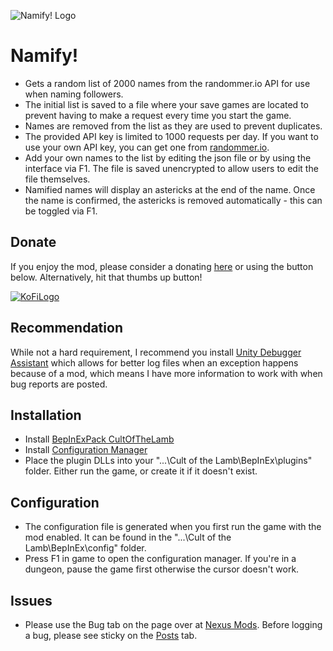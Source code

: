 ![Namify! Logo](https://i.ibb.co/mS07zzK/nexus-main-logo.png)

# Namify!

* Gets a random list of 2000 names from the randommer.io API for use when naming followers.
* The initial list is saved to a file where your save games are located to prevent having to make a request every time you start the game.
* Names are removed from the list as they are used to prevent duplicates.
* The provided API key is limited to 1000 requests per day. If you want to use your own API key, you can get one from [randommer.io](https://randommer.io/).
* Add your own names to the list by editing the json file or by using the interface via F1. The file is saved unencrypted to allow users to edit the file themselves.
* Namified names will display an astericks at the end of the name. Once the name is confirmed, the astericks is removed automatically - this can be toggled via F1.

## Donate

If you enjoy the mod, please consider a donating [here](https://ko-fi.com/p1xel8ted) or using the button below. Alternatively, hit that thumbs up button!

[![KoFiLogo](https://ko-fi.com/img/githubbutton_sm.svg)](https://ko-fi.com/p1xel8ted)

## Recommendation

While not a hard requirement, I recommend you install [Unity Debugger Assistant](https://thunderstore.io/c/cult-of-the-lamb/p/LethalCompanyModding/UnityDebuggerAssistant/) which allows for better log files when an exception happens because of a mod, which means I have more information to work with when bug reports are posted.

## Installation

* Install [BepInExPack CultOfTheLamb](https://thunderstore.io/c/cult-of-the-lamb/p/BepInEx/BepInExPack_CultOfTheLamb/)
* Install [Configuration Manager](https://thunderstore.io/c/cult-of-the-lamb/p/p1xel8ted/BepInEx_Configuration_Manager/)
* Place the plugin DLLs into your "...\Cult of the Lamb\BepInEx\plugins" folder. Either run the game, or create it if it doesn't exist.

## Configuration

* The configuration file is generated when you first run the game with the mod enabled. It can be found in the "...\Cult of the Lamb\BepInEx\config" folder.
* Press F1 in game to open the configuration manager. If you're in a dungeon, pause the game first otherwise the cursor doesn't work.

## Issues

* Please use the Bug tab on the page over at [Nexus Mods](https://www.nexusmods.com/cultofthelamb/mods/15?tab=bugs). Before logging a bug, please see sticky on the [Posts](https://www.nexusmods.com/cultofthelamb/mods/15?tab=posts) tab.